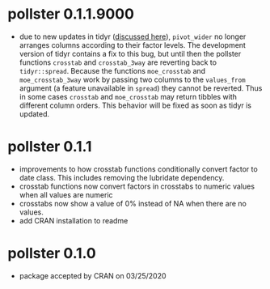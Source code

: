 # pollster 0.1.1.9000

* due to new updates in tidyr ([discussed here](https://github.com/tidyverse/tidyr/issues/839)), `pivot_wider` no longer arranges columns according to their factor levels. The development version of tidyr contains a fix to this bug, but until then the pollster functions `crosstab` and `crosstab_3way` are reverting back to `tidyr::spread`. Because the functions `moe_crosstab` and `moe_crosstab_3way` work by passing two columns to the `values_from` argument (a feature unavailable in `spread`) they cannot be reverted. Thus in some cases `crosstab` and `moe_crosstab` may return tibbles with different column orders. This behavior will be fixed as soon as tidyr is updated.

# pollster 0.1.1

* improvements to how crosstab functions conditionally convert factor to date class. This includes removing the lubridate dependency.
* crosstab functions now convert factors in crosstabs to numeric values when all values are numeric
* crosstabs now show a value of 0% instead of NA when there are no values.
* add CRAN installation to readme


# pollster 0.1.0

* package accepted by CRAN on 03/25/2020
